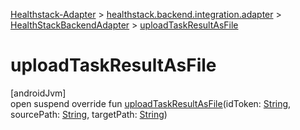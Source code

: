 
[Healthstack-Adapter](../../../healthstack-adapter.html) > [healthstack.backend.integration.adapter](../index.html) > [HealthStackBackendAdapter](index.html) > [uploadTaskResultAsFile](upload-task-result-as-file.html)



# uploadTaskResultAsFile



[androidJvm]\
open suspend override fun [uploadTaskResultAsFile](upload-task-result-as-file.html)(idToken: [String](https://kotlinlang.org/api/latest/jvm/stdlib/kotlin/-string/index.html), sourcePath: [String](https://kotlinlang.org/api/latest/jvm/stdlib/kotlin/-string/index.html), targetPath: [String](https://kotlinlang.org/api/latest/jvm/stdlib/kotlin/-string/index.html))




